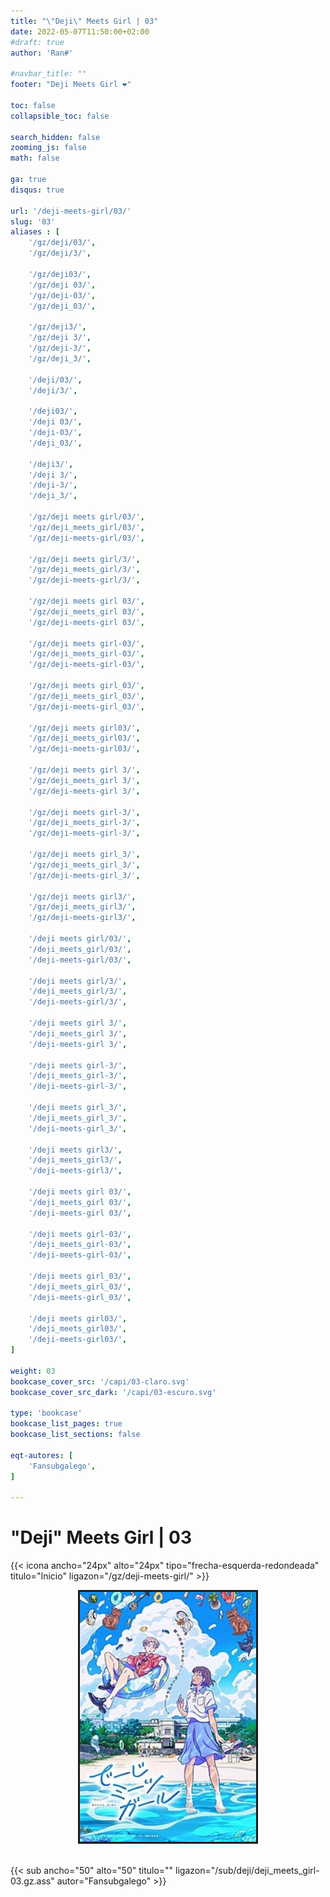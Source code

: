 ```yaml
---
title: "\"Deji\" Meets Girl | 03"
date: 2022-05-07T11:50:00+02:00
#draft: true
author: 'Ran#'

#navbar_title: ""
footer: "Deji Meets Girl ❤️"

toc: false
collapsible_toc: false

search_hidden: false
zooming_js: false
math: false

ga: true
disqus: true

url: '/deji-meets-girl/03/'
slug: '03'
aliases : [
    '/gz/deji/03/',
    '/gz/deji/3/',

    '/gz/deji03/',
    '/gz/deji 03/',
    '/gz/deji-03/',
    '/gz/deji_03/',

    '/gz/deji3/',
    '/gz/deji 3/',
    '/gz/deji-3/',
    '/gz/deji_3/',

    '/deji/03/',
    '/deji/3/',

    '/deji03/',
    '/deji 03/',
    '/deji-03/',
    '/deji_03/',

    '/deji3/',
    '/deji 3/',
    '/deji-3/',
    '/deji_3/',

    '/gz/deji meets girl/03/',
    '/gz/deji_meets_girl/03/',
    '/gz/deji-meets-girl/03/',

    '/gz/deji meets girl/3/',
    '/gz/deji_meets_girl/3/',
    '/gz/deji-meets-girl/3/',

    '/gz/deji meets girl 03/',
    '/gz/deji_meets_girl 03/',
    '/gz/deji-meets-girl 03/',

    '/gz/deji meets girl-03/',
    '/gz/deji_meets_girl-03/',
    '/gz/deji-meets-girl-03/',

    '/gz/deji meets girl_03/',
    '/gz/deji_meets_girl_03/',
    '/gz/deji-meets-girl_03/',

    '/gz/deji meets girl03/',
    '/gz/deji_meets_girl03/',
    '/gz/deji-meets-girl03/',

    '/gz/deji meets girl 3/',
    '/gz/deji_meets_girl 3/',
    '/gz/deji-meets-girl 3/',

    '/gz/deji meets girl-3/',
    '/gz/deji_meets_girl-3/',
    '/gz/deji-meets-girl-3/',

    '/gz/deji meets girl_3/',
    '/gz/deji_meets_girl_3/',
    '/gz/deji-meets-girl_3/',

    '/gz/deji meets girl3/',
    '/gz/deji_meets_girl3/',
    '/gz/deji-meets-girl3/',

    '/deji meets girl/03/',
    '/deji_meets_girl/03/',
    '/deji-meets-girl/03/',

    '/deji meets girl/3/',
    '/deji_meets_girl/3/',
    '/deji-meets-girl/3/',

    '/deji meets girl 3/',
    '/deji_meets_girl 3/',
    '/deji-meets-girl 3/',

    '/deji meets girl-3/',
    '/deji_meets_girl-3/',
    '/deji-meets-girl-3/',

    '/deji meets girl_3/',
    '/deji_meets_girl_3/',
    '/deji-meets-girl_3/',

    '/deji meets girl3/',
    '/deji_meets_girl3/',
    '/deji-meets-girl3/',

    '/deji meets girl 03/',
    '/deji_meets_girl 03/',
    '/deji-meets-girl 03/',

    '/deji meets girl-03/',
    '/deji_meets_girl-03/',
    '/deji-meets-girl-03/',

    '/deji meets girl_03/',
    '/deji_meets_girl_03/',
    '/deji-meets-girl_03/',

    '/deji meets girl03/',
    '/deji_meets_girl03/',
    '/deji-meets-girl03/',
]

weight: 03
bookcase_cover_src: '/capi/03-claro.svg'
bookcase_cover_src_dark: '/capi/03-escuro.svg'

type: 'bookcase'
bookcase_list_pages: true
bookcase_list_sections: false

eqt-autores: [
    'Fansubgalego',
]

---
```


# "Deji" Meets Girl | 03

{{< icona ancho="24px" alto="24px" tipo="frecha-esquerda-redondeada" titulo="Inicio" ligazon="/gz/deji-meets-girl/" >}}

<div style="text-align: center">
    <img style="border: 3px solid currentColor" height=400 title="deji meets girl" alt="deji meets girl" src="/portada/deji_meets_girl.jpg">
</div>

<br>

{{< sub ancho="50" alto="50" titulo="" ligazon="/sub/deji/deji_meets_girl-03.gz.ass" autor="Fansubgalego" >}}
